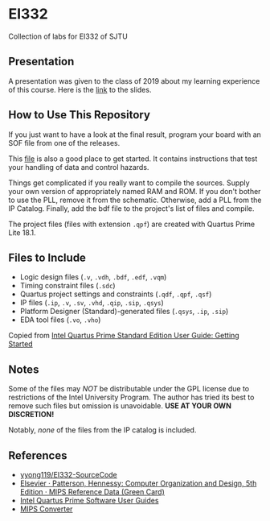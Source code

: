 # EI332

Collection of labs for EI332 of SJTU

## Presentation

A presentation was given to the class of 2019 about my learning experience of this course. Here is the [link](https://github.com/xushangning/ei332/blob/master/slides.pdf) to the slides.

## How to Use This Repository

If you just want to have a look at the final result, program your board with an SOF file from one of the releases.

This [file](https://github.com/xushangning/ei332/blob/dc8f4a5dfbe5ced70f64fbeab9b5d5910889afb5/five_stage_pipelined_computer/instmem.mif) is also a good place to get started. It contains instructions that test your handling of data and control hazards.

Things get complicated if you really want to compile the sources. Supply your own version of appropriately named RAM and ROM. If you don't bother to use the PLL, remove it from the schematic. Otherwise, add a PLL from the IP Catalog. Finally, add the bdf file to the project's list of files and compile.

The project files (files with extension `.qpf`) are created with Quartus Prime Lite 18.1.

## Files to Include

- Logic design files (`.v`, `.vdh`, `.bdf`, `.edf`, `.vqm`)
- Timing constraint files (`.sdc`)
- Quartus project settings and constraints (`.qdf`, `.qpf`, `.qsf`)
- IP files (`.ip`, `.v`, `.sv`, `.vhd`, `.qip`, `.sip`, `.qsys`)
- Platform Designer (Standard)-generated files (`.qsys`, `.ip`, `.sip`)
- EDA tool files (`.vo`, `.vho`)

Copied from [Intel Quartus Prime Standard Edition User Guide: Getting Started](https://www.intel.com/content/www/us/en/programmable/documentation/yoq1529444104707.html#mwh1409958325703)

## Notes

Some of the files may *NOT* be distributable under the GPL license due to restrictions of the Intel University Program. The author has tried its best to remove such files but omission is unavoidable. **USE AT YOUR OWN DISCRETION!**

Notably, *none* of the files from the IP catalog is included.

## References

- [yyong119/EI332-SourceCode](https://github.com/yyong119/EI332-SourceCode)
- [Elsevier · Patterson, Hennessy: Computer Organization and Design, 5th Edition · MIPS Reference Data (Green Card)](https://booksite.elsevier.com/9780124077263/mips_reference_data.php)
- [Intel Quartus Prime Software User Guides](https://www.intel.com/content/www/us/en/programmable/products/design-software/fpga-design/quartus-prime/user-guides.html)
- [MIPS Converter](https://www.eg.bucknell.edu/~csci320/mips_web/)
